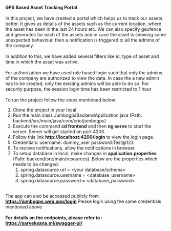 <b>GPS Based Asset Tracking Portal</b><br><br>
  In this project, we have created a portal which helps us to track our assets better. It gives us details of the assets such as the current location, where the asset has been in the last 24 hours etc. We can also specify geofence and georoutes for each of the assets and in case the asset is showing some unexpected behaviour, then a notification is triggered to all the admins of the company.<br><br>
  In addition to this, we have added several filters like id, type of asset and time in which the asset was active.<br><br>
  For authorization we have used role based login such that only the admins of the company are authorized to view the data. In case the a new admin has to be created, only the existing admins will be able to do so. For security purpose, the session login time has been restricted to 1 hour <br><br>
  To run the project follow the steps mentioned below:<br>
  1. Clone the project in your local<br>
  2. Run the main class JumbogpsBackendApplication.java (Path: backend/src/main/java/com/crio/jumbogps)<br>
  3. Execute the command <b>cd frontend</b> and then <b>ng serve</b> to start the server. Server will get started on port 4200. <br>
  4. Follow this link <b>http://localhost:4200/login</b> to view the login page.<br>
  5. Credentials: username: dummy_user password:Test@123<br>
  6. To recieve notifications, allow the notifications in browser.<br>
  7. To setup database in local, make changes in <b>application.properties</b> (Path: backend/src/main/resources). Below are the properties which needs to be changed: <br>
      1. spring.datasource.url = <your database/schema><br>
      2. spring.datasource.username = <database_username><br>
      3. spring.datasource.password = <database_password><br><br>
      
   The app can also be accessed publicly from <b> https://jumbogps.web.app/login </b> Please login using the same credentials mentioned above<br><br>
  <b>For details on the endpoints, please refer to :
  https://sarveksana.ml/swagger-ui/ </b>
